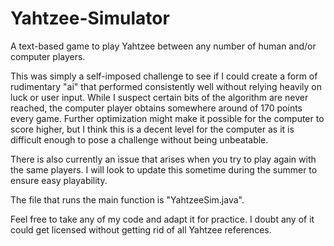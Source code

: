 # Yahtzee-Simulator
A text-based game to play Yahtzee between any number of human and/or computer players.

This was simply a self-imposed challenge to see if I could create a form of rudimentary "ai" that performed consistently well without relying heavily on luck or user input. While I suspect certain bits of the algorithm are never reached, the computer player obtains somewhere around of 170 points every game. Further optimization might make it possible for the computer to score higher, but I think this is a decent level for the computer as it is difficult enough to pose a challenge without being unbeatable.

There is also currently an issue that arises when you try to play again with the same players. I will look to update this sometime during the summer to ensure easy playability.

The file that runs the main function is "YahtzeeSim.java".

Feel free to take any of my code and adapt it for practice. I doubt any of it could get licensed without getting rid of all Yahtzee references.
